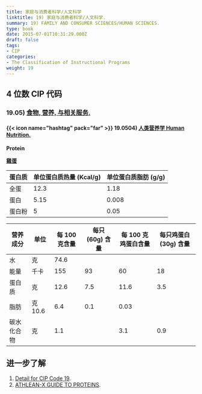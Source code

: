 ```yaml
---
title: 家庭与消费者科学/人文科学
linktitle: 19) 家庭与消费者科学/人文科学.
summary: 19) FAMILY AND CONSUMER SCIENCES/HUMAN SCIENCES.
type: book
date: 2015-07-01T10:31:29.000Z
draft: false
tags:
- CIP
categories:
- The Classification of Instructional Programs
weight: 19
---
```


## 4 位数 CIP 代码

### 19.05) [食物, 营养, 与相关服务.](https://nces.ed.gov/ipeds/cipcode/cipdetail.aspx?y=56&cip=19.05)

#### {{< icon name="hashtag" pack="far" >}} 19.0504) [人类营养学 Human Nutrition.](https://nces.ed.gov/ipeds/cipcode/cipdetail.aspx?y=56&cip=19.0504)


**Protein**

[**雞蛋**](https://zh.wikipedia.org/zh-cn/雞蛋)

| 蛋白质 | 单位蛋白质热量 (Kcal/g) | 单位蛋白质脂肪 (g/g) |
| - | - | - |
| 全蛋 | 12.3 | 1.18 |
| 蛋白 | 5.15 | 0.008 |
| 蛋白粉 | 5 | 0.05 |

| 营养成分 | 单位 | 每 100 克含量 | 每只 (60g) 含量 | 每 100 克鸡蛋白含量 | 每只鸡蛋白 (30g) 含量 |
| - | - | - | - | - | - |
| 水 | 克 | 74.6 |
| 能量 | 千卡 | 155 | 93 | 60 | 18 |
| 蛋白质 | 克 | 12.6 | 7.5 | 11.6 | 3.5 |
| 脂肪 | 克	10.6 | 6.4 | 0.1 | 0.03 |
| 碳水化合物 | 克 | 1.1 | | 3.1 | 0.9 |

## 进一步了解

1. [Detail for CIP Code 19](https://nces.ed.gov/ipeds/cipcode/cipdetail.aspx?y=56&cip=19).
1. [ATHLEAN-X GUIDE TO PROTEINS](https://athleanx.com/protein).